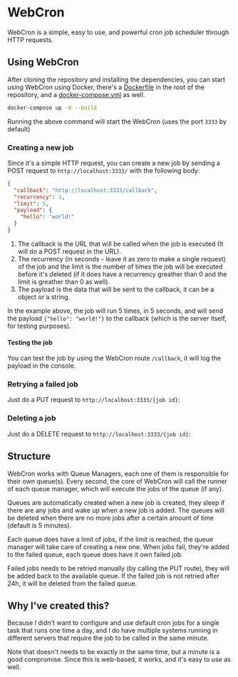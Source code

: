 # WebCron

WebCron is a simple, easy to use, and powerful cron job scheduler through HTTP requests.

## Using WebCron

After cloning the repository and installing the dependencies, you can start using WebCron using Docker, there's a [Dockerfile](./Dockerfile) in the root of the repository, and a [docker-compose.yml](./docker-compose.yml) as well.

```sh
docker-compose up -d --build
```

Running the above command will start the WebCron (uses the port `3333` by default)

### Creating a new job

Since it's a simple HTTP request, you can create a new job by sending a POST request to `http://localhost:3333/` with the following body:

```json
{
  "callback": "http://localhost:3333/callback",
  "recurrency": 1,
  "limit": 5,
  "payload": {
    "hello": "world!"
  }
}
```

1. The callback is the URL that will be called when the job is executed (It will do a POST request in the URL).
2. The recurrency (in seconds - leave it as zero to make a single request) of the job and the limit is the number of times the job will be executed before it's deleted (if it does have a recurrency greather than 0 and the limit is greather than 0 as well).
3. The payload is the data that will be sent to the callback, it can be a object or a string.

In the example above, the job will run 5 times, in 5 seconds, and will send the payload `{"hello": "world!"}` to the callback (which is the server itself, for testing purposes).

#### Testing the job

You can test the job by using the WebCron route `/callback`, it will log the payload in the console.

### Retrying a failed job

Just do a PUT request to `http://localhost:3333/{job id}`:

### Deleting a job

Just do a DELETE request to `http://localhost:3333/{job id}`:

## Structure

WebCron works with Queue Managers, each one of them is responsible for their own queue(s). Every second, the core of WebCron will call the runner of each queue manager, which will execute the jobs of the queue (if any).

Queues are automatically created when a new job is created, they sleep if there are any jobs and wake up when a new job is added. The queues will be deleted when there are no more jobs after a certain amount of time (default is 5 minutes).

Each queue does have a limit of jobs, if the limit is reached, the queue manager will take care of creating a new one. When jobs fail, they're added to the failed queue, each queue does have it own failed job.

Failed jobs needs to be retried manually (by calling the PUT route), they will be added back to the available queue. If the failed job is not retried after 24h, it will be deleted from the failed queue.

## Why I've created this?

Because I didn't want to configure and use default cron jobs for a single task that runs one time a day, and I do have multiple systems running in different servers that require the job to be called in the same minute.

Note that doesn't needs to be exactly in the same time, but a minute is a good compromise. Since this is web-based, it works, and it's easy to use as well.
